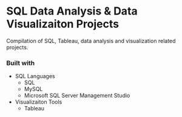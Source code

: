 # SQL Data Analysis & Data Visualizaiton Projects #

Compilation of SQL, Tableau, data analysis and visualization related projects.

### Built with ###

 * SQL Languages<br />
    * SQL<br />
    * MySQL<br />
    * Microsoft SQL Server Management Studio<br />
 * Visualizaiton Tools <br />
    * Tableau <br />
